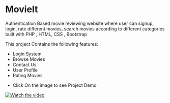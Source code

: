# MovieIt
Authentication Based movie reviewing website where user can signup, login, rate different movies, search movies according to different categories built with PHP , HTML, CSS , Bootstrap

This project Contains the following features:
* Login System
* Browse Movies
* Contact Us
* User Profile
* Rating Movies

- Click On the image to see Project Demo

[![Watch the video](https://user-images.githubusercontent.com/32562942/132524131-a3137385-ee61-42ab-b17c-69e8741b5518.JPG)](https://youtu.be/T-D1KVIuvjA)
